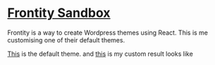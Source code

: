 <a href="https://frontity-sandbox-one.vercel.app/"><h1>Frontity Sandbox</h1></a>
<p>Frontity is a way to create Wordpress themes using React. This is me customising one of their default themes.</p>
<p><a href="https://frontity-wds.vercel.app/">This</a> is the default theme. and <a href="https://frontity-sandbox-jonasthers.vercel.app/">this</a> is my custom result looks like</p>
